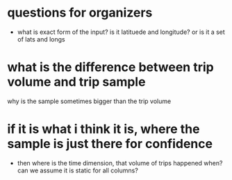 # questions for organizers 

- what is exact form of the input? is it latituede and longitude? or is it a set of lats and longs 

# what is the difference between trip volume and trip sample 

why is the sample sometimes bigger than the trip volume 

# if it is what i think it is, where the sample is just there for confidence 

- then where is the time dimension, that volume of trips happened when? can we assume it is static for all columns?
